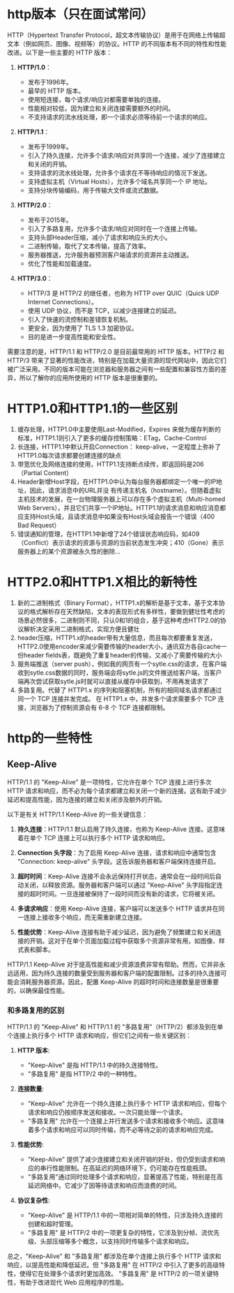 # 
# http版本（只在面试常问）
HTTP（Hypertext Transfer Protocol，超文本传输协议）是用于在网络上传输超文本（例如网页、图像、视频等）的协议。HTTP 的不同版本有不同的特性和性能改进。以下是一些主要的 HTTP 版本：

1. **HTTP/1.0**：
   - 发布于1996年。
   - 最早的 HTTP 版本。
   - 使用短连接，每个请求/响应对都需要单独的连接。
   - 性能相对较低，因为建立和关闭连接需要额外的时间。
   - 不支持请求的流水线处理，即一个请求必须等待前一个请求的响应。

2. **HTTP/1.1**：
   - 发布于1999年。
   - 引入了持久连接，允许多个请求/响应对共享同一个连接，减少了连接建立和关闭的开销。
   - 支持请求的流水线处理，允许多个请求在不等待响应的情况下发送。
   - 支持虚拟主机（Virtual Hosts），允许多个域名共享同一个 IP 地址。
   - 支持分块传输编码，用于传输大文件或流式数据。

3. **HTTP/2.0**：
   - 发布于2015年。
   - 引入了多路复用，允许多个请求/响应对同时在一个连接上传输。
   - 支持头部Header压缩，减小了请求和响应头的大小。
   - 二进制传输，取代了文本传输，提高了效率。
   - 服务器推送，允许服务器预测客户端请求的资源并主动推送。
   - 优化了性能和加载速度。

4. **HTTP/3.0**：
   - HTTP/3 是 HTTP/2 的继任者，也称为 HTTP over QUIC（Quick UDP Internet Connections）。
   - 使用 UDP 协议，而不是 TCP，以减少连接建立的延迟。
   - 引入了快速的流控制和差错恢复机制。
   - 更安全，因为使用了 TLS 1.3 加密协议。
   - 目的是进一步提高性能和安全性。

需要注意的是，HTTP/1.1 和 HTTP/2.0 是目前最常用的 HTTP 版本。HTTP/2 和 HTTP/3 带来了显著的性能改进，特别是在加载大量资源的现代网站中，因此它们被广泛采用。不同的版本可能在浏览器和服务器之间有一些配置和兼容性方面的差异，所以了解你的应用所使用的 HTTP 版本是很重要的。


# HTTP1.0和HTTP1.1的一些区别

1. 缓存处理，HTTP1.0中主要使用Last-Modified，Expires 来做为缓存判断的标准，HTTP1.1则引入了更多的缓存控制策略：ETag，Cache-Control
2. 长连接，HTTP1.1中默认开启Connection： keep-alive，一定程度上弥补了HTTP1.0每次请求都要创建连接的缺点
3. 带宽优化及网络连接的使用，HTTP1.1支持断点续传，即返回码是206（Partial Content）
4. Header新增Host字段，在HTTP1.0中认为每台服务器都绑定一个唯一的IP地址，因此，请求消息中的URL并没 有传递主机名（hostname）。但随着虚拟主机技术的发展，在一台物理服务器上可以存在多个虚拟主机（Multi-homed Web Servers），并且它们共享一个IP地址。HTTP1.1的请求消息和响应消息都应支持Host头域，且请求消息中如果没有Host头域会报告一个错误（400 Bad Request）
5. 错误通知的管理，在HTTP1.1中新增了24个错误状态响应码，如409（Conflict）表示请求的资源与资源的当前状态发生冲突；410（Gone）表示服务器上的某个资源被永久性的删除…
 
# HTTP2.0和HTTP1.X相比的新特性

1. 新的二进制格式（Binary Format），HTTP1.x的解析是基于文本，基于文本协议的格式解析存在天然缺陷，文本的表现形式有多样性，要做到健壮性考虑的场景必然很多，二进制则不同，只认0和1的组合，基于这种考虑HTTP2.0的协议解析决定采用二进制格式，实现方便且健壮
2. header压缩，HTTP1.x的header带有大量信息，而且每次都要重复发送，HTTP2.0使用encoder来减少需要传输的header大小，通讯双方各自cache一份header fields表，既避免了重复header的传输，又减小了需要传输的大小
3. 服务端推送（server push），例如我的网页有一个sytle.css的请求，在客户端收到sytle.css数据的同时，服务端会将sytle.js的文件推送给客户端，当客户端再次尝试获取sytle.js时就可以直接从缓存中获取到，不用再发请求了
4. 多路复用。代替了 HTTP1.x 的序列和阻塞机制，所有的相同域名请求都通过同一个 TCP 连接并发完成。 在 HTTP1.x 中，并发多个请求需要多个 TCP 连接，浏览器为了控制资源会有 6-8 个 TCP 连接都限制。

# http的一些特性
## Keep-Alive
HTTP/1.1 的 "Keep-Alive" 是一项特性，它允许在单个 TCP 连接上进行多次 HTTP 请求和响应，而不必为每个请求都建立和关闭一个新的连接。这有助于减少延迟和提高性能，因为连接的建立和关闭涉及额外的开销。

以下是有关 HTTP/1.1 Keep-Alive 的一些关键信息：

1. **持久连接**：HTTP/1.1 默认启用了持久连接，也称为 Keep-Alive 连接。这意味着在单个 TCP 连接上可以执行多个 HTTP 请求和响应。

2. **Connection 头字段**：为了启用 Keep-Alive 连接，请求和响应中通常包含 "Connection: keep-alive" 头字段。这告诉服务器和客户端保持连接开启。

3. **超时时间**：Keep-Alive 连接不会永远保持打开状态，通常会在一段时间后自动关闭，以释放资源。服务器和客户端可以通过 "Keep-Alive" 头字段指定连接的超时时间。一旦连接被保持了一段时间而没有新的请求，它将被关闭。

4. **多请求响应**：使用 Keep-Alive 连接，客户端可以发送多个 HTTP 请求并在同一连接上接收多个响应，而无需重新建立连接。

5. **性能优势**：Keep-Alive 连接有助于减少延迟，因为避免了频繁建立和关闭连接的开销。这对于在单个页面加载过程中获取多个资源非常有用，如图像、样式表和脚本。

HTTP/1.1 Keep-Alive 对于提高性能和减少资源浪费非常有帮助。然而，它并非永远适用，因为持久连接的数量受到服务器和客户端的配置限制。过多的持久连接可能会消耗服务器资源。因此，配置 Keep-Alive 的超时时间和连接数量是很重要的，以确保最佳性能。

### 和多路复用的区别
HTTP/1.1 的 "Keep-Alive" 和 HTTP/1.1 的 "多路复用"（HTTP/2）都涉及到在单个连接上执行多个 HTTP 请求和响应，但它们之间有一些关键区别：

1. **HTTP 版本**:
   - "Keep-Alive" 是指 HTTP/1.1 中的持久连接特性。
   - "多路复用" 是指 HTTP/2 中的一种特性。

2. **连接数量**:
   - "Keep-Alive" 允许在一个持久连接上执行多个 HTTP 请求和响应，但每个请求和响应仍按顺序发送和接收。一次只能处理一个请求。
   - "多路复用" 允许在一个连接上并行发送多个请求和接收多个响应。这意味着多个请求和响应可以同时传输，而不必等待之前的请求和响应完成。

3. **性能优势**:
   - "Keep-Alive" 提供了减少连接建立和关闭开销的好处，但仍受到请求和响应的串行性能限制。在高延迟的网络环境下，仍可能存在性能瓶颈。
   - "多路复用"通过同时处理多个请求和响应，显著提高了性能，特别是在高延迟网络中。它减少了因等待请求和响应而浪费的时间。

4. **协议复杂性**:
   - "Keep-Alive" 是 HTTP/1.1 中的一项相对简单的特性，只涉及持久连接的创建和超时管理。
   - "多路复用" 是 HTTP/2 中的一项更复杂的特性，它涉及到分帧、流优先级、头部压缩等多个概念，以支持同时传输多个请求和响应。

总之，"Keep-Alive" 和 "多路复用" 都涉及在单个连接上执行多个 HTTP 请求和响应，以提高性能和降低延迟。但 "多路复用" 在 HTTP/2 中引入了更多的高级特性，使得它在处理多个请求时更加高效。 "多路复用" 是 HTTP/2 的一项关键特性，有助于改进现代 Web 应用程序的性能。